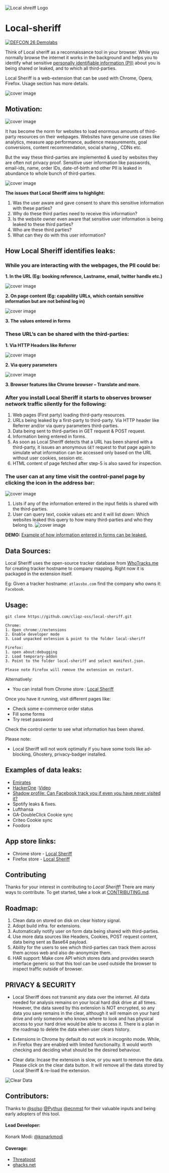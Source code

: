  ![Local shreiff Logo](docs/images/sheriff-icon-doc.png)
# Local-sheriff

[![DEFCON 26 Demolabs](https://img.shields.io/badge/DEFCON%2026-DEMOLABS-red.svg)](https://www.defcon.org/html/defcon-26/dc-26-demolabs.html)

Think of Local sheriff as a reconnaissance tool in your browser.
While you normally browse the internet it works in the background and helps you to identify what sensitive [personally identifiable information (PII)](https://en.wikipedia.org/wiki/Personally_identifiable_information)  about you is being shared or leaked, and to which all third-parties.

Local Sheriff is a web-extension that can be used with Chrome, Opera, Firefox. Usage section has more details.

 ![cover image](docs/images/cover-image.png)

## Motivation:
 ![cover image](docs/images/image-tracking.jpeg)

It has become the norm for websites to load enormous amounts of third-party resources on their webpages. Websites have genuine use cases like analytics, measure app performance, audience measurements, goal conversions, content recommendation, social sharing , CDNs etc.

But the way these third-parties are implemented & used by websites they are often not privacy proof.
Sensitive user information like passwords, email-ids, name, order IDs, date-of-birth and other PII is leaked in abundance to whole bunch of third-parties.

 ![cover image](docs/images/local-sherrif-lufthansa-image.png)

**The issues that Local Sheriff aims to highlight:**
1. Was the user aware and gave consent to share this sensitive information with these parties?
2. Why do these third parties need to receive this information?
3. Is the website owner even aware that sensitive user information is being leaked to these third parties?
4. Who are these third parties?
5. What can they do with this user information?

## How Local Sheriff identifies leaks:

### While you are interacting with the webpages, the PII could be:

**1.	In the URL (Eg: booking reference, Lastname, email, twitter handle etc.)**

   ![cover image](docs/images/sensitive-data-in-url.png)

**2.	On page content (Eg: capability URLs, which contain sensitive information but are not behind log in)**

   ![cover image](docs/images/senstive-data-on-page.png)

**3.	The values entered in forms**

### These URL’s can be shared with the third-parties:

**1.	Via HTTP Headers like Referrer**

   ![cover image](docs/images/data-shared-in-ref.png)

**2.	Via query parameters**
 
   ![cover image](docs/images/data-shared-query-parameters.png)

**3.	Browser features like Chrome browser – Translate and more.**

### After you install Local Sheriff it starts to observes browser network traffic silently for the following:
1. Web pages (First party) loading third-party resources.
2. URLs being leaked by a first-party to third-party. Via HTTP header like Referrer and/or via query parameters third-parties.
3. Data being sent to third-parties in GET request & POST request.
4. Information being entered in forms.
5. As soon as Local Sheriff detects that a URL has been shared with a third-party, it issues an anonymous `GET` request to that page again to simulate what information can be accessed only based on the URL without user cookies, session etc.
6. HTML content of page fetched after step-5 is also saved for inspection.

### The user can at any time visit the control-panel page by clicking the icon in the address bar:
![cover image](docs/images/control-panel.png)

1.	Lists if any of the information entered in the input fields is shared with the third-parties.
2.	User can query text, cookie values etc and it will list down: Which websites leaked this query to how many third-parties and who they belong to.
![cover image](docs/images/cookie-synching-in-action.png)


 **DEMO:** [Example of how information entered in forms can be leaked.](https://streamable.com/yl3qq)

## Data Sources:

Local Sheriff uses the open-source tracker database from [WhoTracks.me](https://whotracks.me/) for creating tracker hostname to company mapping. Right now it is packaged in the extension itself.

Eg: Given a tracker hostname: `atlassbx.com` find the company who owns it: `Facebook`.

## Usage:
```
git clone https://github.com/cliqz-oss/local-sheriff.git

Chrome:
1. Open chrome://extensions
2. Enable developer mode
3. Load unpacked extension & point to the folder local-sheriff

Firefox:
1. open about:debugging
2. Load temporary-addon
3. Point to the folder local-sheriff and select manifest.json.

Please note Firefox will remove the extension on restart.
```

Alternatively:
- You can install from Chrome store : [Local Sheriff](https://chrome.google.com/webstore/detail/local-sheriff/ckmkiloofgfalfdhcfdllaaacpjjejeg)

Once you have it running, visit different pages like:

- Check some e-commerce order status
- Fill some forms
- Try reset password

Check the control center to see what information has been shared.

Please note:

- Local Sheriff will not work optimally if you have some tools like ad-blocking, Ghostery, privacy-badger installed.

## Examples of data leaks:
- [Emirates](https://medium.freecodecamp.org/how-airlines-dont-care-about-your-privacy-case-study-emirates-com-6271b3b8474b)
- [HackerOne](https://twitter.com/konarkmodi/status/978640867627098118) :[Video](https://streamable.com/yl3qq)
- [Shadow profile: Can Facebook track you if even you have never visited it?](https://streamable.com/yzgz5)
- Spotify leaks & fixes.
- Lufthansa
- GA-DoubleClick Cookie sync
- Criteo Cookie sync
- Foodora

## App store links:
- Chrome store - [Local Sheriff](https://chrome.google.com/webstore/detail/local-sheriff/ckmkiloofgfalfdhcfdllaaacpjjejeg)
- Firefox store - [Local Sheriff](https://addons.mozilla.org/en-US/firefox/addon/local-sheriff/)

## Contributing

Thanks for your interest in contributing to *Local Sheriff*! There are many ways to contribute. To get started, take a look at [CONTRIBUTING.md](CONTRIBUTING.md).

## Roadmap:

1. Clean data on stored on disk on clear history signal.
2. Adopt build infra. for extensions.
3. Automatically notify user on form data being shared with third-parties.
4. Use more data sources like Headers, Cookies, POST request content, data being sent as Base64 payload.
5. Ability for the users to see which third-parties can track them across them across web and also de-anonymize them.
6. HAR support: Make core API which stores data and provides search interface generic so that this tool can be used outside the browser to inspect traffic outside of browser.

## PRIVACY & SECURITY

- Local Sheriff does not transmit any data over the internet. All data needed for analysis remains on your local hard disk drive at all times. However, the data saved by this extension is NOT encrypted, so any data you save remains in the clear, although it will remain on your hard drive and only someone who knows where to look and has physical access to your hard drive would be able to access it. There is a plan in the roadmap to delete the data when user clears history.

- Extensions in Chrome by default do not work in incognito mode. While, in Firefox they are enabled with limited functionailty. It would worth checking and deciding what should be the desired behaviour.

- Clear data: Incase the extension is slow, or you want to remove the data. Please click on the clear data button. It will remove all the data stored by Local Sheriff & re-load the extension.

![Clear Data](docs/images/clear-data.png)

## Contributors:

Thanks to [@solso](https://twitter.com/solso) [@Pythux](https://twitter.com/Pythux) [@ecnmst](https://github.com/ecnmst) for their valuable inputs and being early adopters of this tool.

#### Lead Developer:

Konark Modi: [@konarkmodi](https://twitter.com/konarkmodi)

#### Coverage:

- [Threatpost](https://threatpost.com/def-con-2018-telltale-urls-leak-pii-to-dozens-of-third-parties/134960/)
- [ghacks.net](https://www.ghacks.net/2018/08/12/local-sheriff-reveals-if-sites-leak-personal-information-with-third-parties/)
